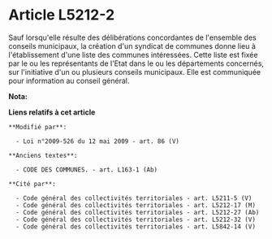 # Article L5212-2

Sauf lorsqu'elle résulte des délibérations concordantes de l'ensemble des conseils municipaux, la création d'un syndicat de
communes donne lieu à l'établissement d'une liste des communes intéressées. Cette liste est fixée par le ou les représentants
de l'Etat dans le ou les départements concernés, sur l'initiative d'un ou plusieurs conseils municipaux. Elle est communiquée
pour information au conseil général.

**Nota:**



**Liens relatifs à cet article**

	**Modifié par**:

	  - Loi n°2009-526 du 12 mai 2009 - art. 86 (V)

	**Anciens textes**:

	  - CODE DES COMMUNES. - art. L163-1 (Ab)

	**Cité par**:

	  - Code général des collectivités territoriales - art. L5211-5 (V)
	  - Code général des collectivités territoriales - art. L5212-17 (M)
	  - Code général des collectivités territoriales - art. L5212-27 (Ab)
	  - Code général des collectivités territoriales - art. L5212-32 (V)
	  - Code général des collectivités territoriales - art. L5842-14 (V)
